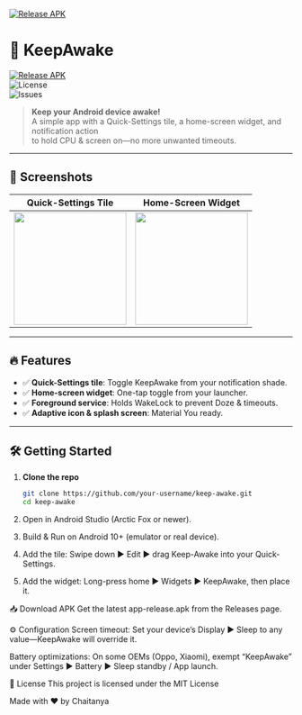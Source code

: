 [![Release APK](https://img.shields.io/github/v/release/your-username/keep-awake?label=APK)](https://github.com/bv-chaitanya/keep-awake/releases/latest)


# 🚀 KeepAwake

[![Release APK](https://img.shields.io/github/v/release/your-username/keep-awake?label=APK)](https://github.com/bv-chaitanya/keep-awake/releases/latest)  
![License](https://img.shields.io/github/license/bv-chaitanya/keep-awake)  
![Issues](https://img.shields.io/github/issues/bv-chaitanya/keep-awake)

> **Keep your Android device awake!**  
> A simple app with a Quick-Settings tile, a home-screen widget, and notification action  
> to hold CPU & screen on—no more unwanted timeouts.

---

## 📸 Screenshots

| Quick-Settings Tile | Home-Screen Widget |
|:-------------------:|:------------------:|
| <img src="docs/screenshots/tile.png" width="200"/> | <img src="docs/screenshots/widget.png" width="200"/> |

---

## 🔥 Features

- ✅ **Quick-Settings tile**: Toggle KeepAwake from your notification shade.
- ✅ **Home-screen widget**: One-tap toggle from your launcher.
- ✅ **Foreground service**: Holds WakeLock to prevent Doze & timeouts.
- ✅ **Adaptive icon & splash screen**: Material You ready.

---

## 🛠 Getting Started

1. **Clone the repo**
   ```bash
   git clone https://github.com/your-username/keep-awake.git
   cd keep-awake
2. Open in Android Studio (Arctic Fox or newer).

3. Build & Run on Android 10+ (emulator or real device).

4. Add the tile: Swipe down ▶️ Edit ▶️ drag Keep-Awake into your Quick-Settings.

5. Add the widget: Long-press home ▶️ Widgets ▶️ KeepAwake, then place it.

📥 Download APK
Get the latest app-release.apk from the Releases page.

⚙️ Configuration
Screen timeout: Set your device’s Display ▶️ Sleep to any value—KeepAwake will override it.

Battery optimizations: On some OEMs (Oppo, Xiaomi), exempt “KeepAwake” under Settings ▶️ Battery ▶️ Sleep standby / App launch.

📄 License
This project is licensed under the MIT License

Made with ❤️ by Chaitanya
